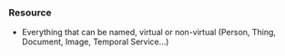 ### Resource
  * Everything that can be named, virtual or non-virtual (Person, Thing, Document, Image, Temporal Service...)
